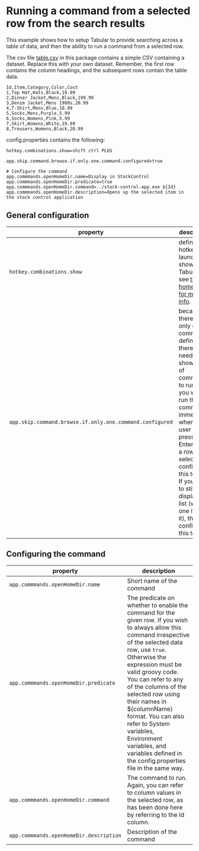 # Running a command from a selected row from the search results

This example shows how to setup Tabular to provide searching across a
table of data, and then the ability to run a command from a selected row.

The csv file [table.csv](table.csv) in this package contains a simple
CSV containing a dataset. Replace this with your own dataset. Remember,
the first row contains the column headings, and the subsequent rows
contain the table data.

```
Id,Item,Category,Color,Cost
1,Top Hat,Hats,Black,19.99
2,Dinner Jacket,Mens,Black,199.99
3,Denim Jacket,Mens 1980s,20.99
4,T-Shirt,Mens,Blue,10.99
5,Socks,Mens,Purple,5.99
6,Socks,Womens,Pink,5.99
7,Skirt,Womens,White,19.99
8,Trousers,Womens,Black,20.99
```

config.properties contains the following:
```
hotkey.combinations.show=shift ctrl PLUS

app.skip.command.browse.if.only.one.command.configured=true

# Configure the command
app.commmands.openHomeDir.name=Display in StockControl
app.commmands.openHomeDir.predicate=true
app.commmands.openHomeDir.command=../stock-control-app.exe ${Id}
app.commmands.openHomeDir.description=Opens up the selected item in the stock control application

```
## General configuration
|property |description |
|---|---|
| `hotkey.combinations.show` |defines the hotkey to launch to show Tabular, see [the home page for more info](../../../README.md).|
| `app.skip.command.browse.if.only.one.command.configured` | because there is only one command defined, there is no need to show a list of commands to run. If you wish to run the command immediately when the user presses Enter when a row is selected, configure this to `true`. If you wish to still display the list (with one item in it), then configure this to `false` |

## Configuring the command
|property |description |
|---|---|
| `app.commmands.openHomeDir.name` | Short name of the command |
| `app.commmands.openHomeDir.predicate` | The predicate on whether to enable the command for the given row. If you wish to always allow this command irrespective of the selected data row, use `true`.  Otherwise the expression must be valid groovy code.  You can refer to any of the columns of the selected row using their names in ${columnName} format.  You can also refer to System variables, Environment variables, and variables defined in the config.properties file in the same way. |
| `app.commmands.openHomeDir.command` | The command to run.  Again, you can refer to column values in the selected row, as has been done here by referring to the Id column. |
| `app.commmands.openHomeDir.description` | Description of the command |
